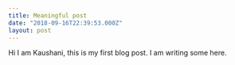 ```yaml
---
title: Meaningful post
date: "2018-09-16T22:39:53.000Z"
layout: post
---
```


Hi I am Kaushani, this is my first blog post. I am writing some here.